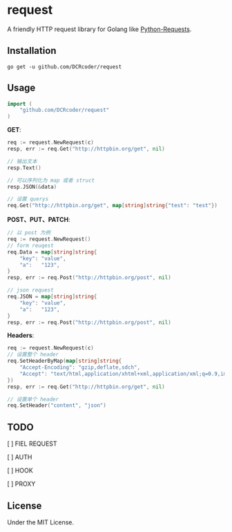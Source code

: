 request
=======
A friendly HTTP request library for Golang like [Python-Requests](https://github.com/kennethreitz/requests).

Installation
------------

```
go get -u github.com/DCRcoder/request
```

Usage
-------

```go
import (
    "github.com/DCRcoder/request"
)
```

**GET**:

```go
req := request.NewRequest(c)
resp, err := req.Get("http://httpbin.org/get", nil)

// 输出文本
resp.Text()

// 可以序列化为 map 或者 struct
resp.JSON(&data)

// 设置 querys
req.Get("http://httpbin.org/get", map[string]string{"test": "test"})
```

**POST、PUT、PATCH**:

```go
// 以 post 为例
req := request.NewRequest()
// form reuqest
req.Data = map[string]string{
    "key": "value",
    "a":   "123",
}
resp, err := req.Post("http://httpbin.org/post", nil)

// json request
req.JSON = map[string]string{
    "key": "value",
    "a":   "123",
}
resp, err := req.Post("http://httpbin.org/post", nil)
```

**Headers**:

```go
req := request.NewRequest(c)
// 设置整个 header
req.SetHeaderByMap(map[string]string{
    "Accept-Encoding": "gzip,deflate,sdch",
    "Accept": "text/html,application/xhtml+xml,application/xml;q=0.9,image/webp,*/*;q=0.8",
})
resp, err := req.Get("http://httpbin.org/get", nil)

// 设置单个 header
req.SetHeader("content", "json")
```

TODO
-------
[ ] FIEL REQUEST

[ ] AUTH

[ ] HOOK

[ ] PROXY

License
---------

Under the MIT License.